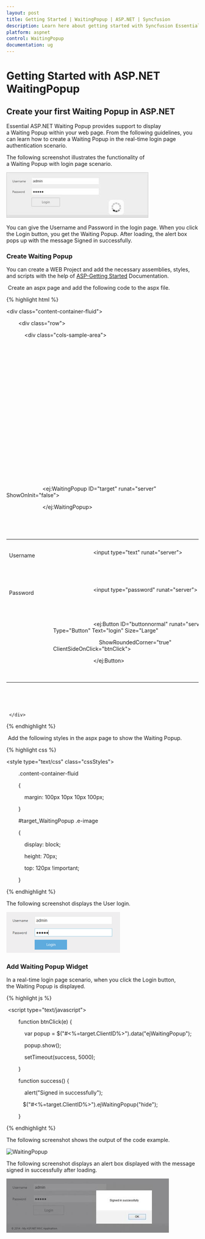 ```yaml
---
layout: post
title: Getting Started | WaitingPopup | ASP.NET | Syncfusion
description: Learn here about getting started with Syncfusion Essential ASP.NET WaitingPopup Control, its elements, and more.
platform: aspnet
control: WaitingPopup
documentation: ug
---
```


# Getting Started with ASP.NET WaitingPopup

## Create your first Waiting Popup in ASP.NET  

Essential ASP.NET Waiting Popup provides support to display a Waiting Popup within your web page. From the following guidelines, you can learn how to create a Waiting Popup in the real-time login page authentication scenario.

The following screenshot illustrates the functionality of a Waiting Popup with login page scenario.

![WaitingPopup](Getting-Started_images/Getting-Started_img1.jpeg) 



You can give the Username and Password in the login page. When you click the Login button, you get the Waiting Popup. After loading, the alert box pops up with the message Signed in successfully.

### Create Waiting Popup

You can create a WEB Project and add the necessary assemblies, styles, and scripts with the help of [ASP-Getting Started](http://help.syncfusion.com/aspnetmvc/captcha/getting-started#create-your-first-captcha-in-aspnet-mvc) Documentation.

 Create an aspx page and add the following code to the aspx file.

{% highlight html %}

<div class="content-container-fluid">

        <div class="row">

            <div class="cols-sample-area">

                <table>

                    <tr>

                        <td>

                            Username

                        </td>

                        <td>

                            <input type="text" runat="server">

                        </td>

                    </tr>

                    <tr>

                        <td>

                            Password

                        </td>

                        <td>

                            <input type="password" runat="server">

                        </td>

                    </tr>

                    <tr>

                        <td>

                        </td>

                        <td>

                            <ej:Button ID="buttonnormal" runat="server" Type="Button" Text="login" Size="Large"

                                ShowRoundedCorner="true" ClientSideOnClick="btnClick">

                            </ej:Button>

                        </td>

                        <ej:WaitingPopup ID="target" runat="server" ShowOnInit="false">

                        </ej:WaitingPopup>

                    </tr>

                </table>

            </div>

        </div>

     </div>

{% endhighlight %}

 Add the following styles in the aspx page to show the Waiting Popup.



{% highlight css %}

<style type="text/css" class="cssStyles">

        .content-container-fluid

        {

            margin: 100px 10px 10px 100px;

        }



        #target_WaitingPopup .e-image

        {

            display: block;

            height: 70px;

            top: 120px !important;

        }

</style>

{% endhighlight %}

The following screenshot displays the User login.

 ![ASP.NET WaitingPopup getting started](Getting-Started_images/Getting-Started_img2.png) 



### Add Waiting Popup Widget

In a real-time login page scenario, when you click the Login button, the Waiting Popup is displayed.

{% highlight js %}

 <script type="text/javascript">

        function btnClick(e) {

            var popup = $("#<%=target.ClientID%>").data("ejWaitingPopup");

            popup.show();

            setTimeout(success, 5000);

        }

        function success() {

            alert("Signed in successfully");

           $("#<%=target.ClientID%>").ejWaitingPopup("hide");

        }

</script>

{% endhighlight %}



The following screenshot shows the output of the code example.

 ![WaitingPopup](Getting-Started_images/Getting-Started_img3.png) 



The following screenshot displays an alert box displayed with the message signed in successfully after loading.

![Alert](Getting-Started_images/Getting-Started_img4.jpeg) 



